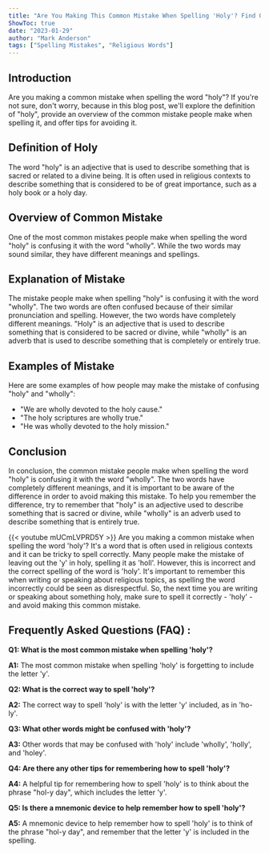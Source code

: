 ```yaml
---
title: "Are You Making This Common Mistake When Spelling 'Holy'? Find Out Now!"
ShowToc: true 
date: "2023-01-29"
author: "Mark Anderson" 
tags: ["Spelling Mistakes", "Religious Words"]
---
```

## Introduction

Are you making a common mistake when spelling the word "holy"? If you're not sure, don't worry, because in this blog post, we'll explore the definition of "holy", provide an overview of the common mistake people make when spelling it, and offer tips for avoiding it.

## Definition of Holy

The word "holy" is an adjective that is used to describe something that is sacred or related to a divine being. It is often used in religious contexts to describe something that is considered to be of great importance, such as a holy book or a holy day.

## Overview of Common Mistake

One of the most common mistakes people make when spelling the word "holy" is confusing it with the word "wholly". While the two words may sound similar, they have different meanings and spellings.

## Explanation of Mistake

The mistake people make when spelling "holy" is confusing it with the word "wholly". The two words are often confused because of their similar pronunciation and spelling. However, the two words have completely different meanings. "Holy" is an adjective that is used to describe something that is considered to be sacred or divine, while "wholly" is an adverb that is used to describe something that is completely or entirely true.

## Examples of Mistake

Here are some examples of how people may make the mistake of confusing "holy" and "wholly":

- "We are wholly devoted to the holy cause."
- "The holy scriptures are wholly true."
- "He was wholly devoted to the holy mission."

## Conclusion

In conclusion, the common mistake people make when spelling the word "holy" is confusing it with the word "wholly". The two words have completely different meanings, and it is important to be aware of the difference in order to avoid making this mistake. To help you remember the difference, try to remember that "holy" is an adjective used to describe something that is sacred or divine, while "wholly" is an adverb used to describe something that is entirely true.

{{< youtube mUCmLVPRD5Y >}} 
Are you making a common mistake when spelling the word 'holy'? It's a word that is often used in religious contexts and it can be tricky to spell correctly. Many people make the mistake of leaving out the 'y' in holy, spelling it as 'holl'. However, this is incorrect and the correct spelling of the word is 'holy'. It's important to remember this when writing or speaking about religious topics, as spelling the word incorrectly could be seen as disrespectful. So, the next time you are writing or speaking about something holy, make sure to spell it correctly - 'holy' - and avoid making this common mistake.

## Frequently Asked Questions (FAQ) :
**Q1: What is the most common mistake when spelling 'holy'?**

**A1:** The most common mistake when spelling 'holy' is forgetting to include the letter 'y'. 

**Q2: What is the correct way to spell 'holy'?**

**A2:** The correct way to spell 'holy' is with the letter 'y' included, as in 'ho-ly'.

**Q3: What other words might be confused with 'holy'?**

**A3:** Other words that may be confused with 'holy' include 'wholly', 'holly', and 'holey'.

**Q4: Are there any other tips for remembering how to spell 'holy'?**

**A4:** A helpful tip for remembering how to spell 'holy' is to think about the phrase "hol-y day", which includes the letter 'y'.

**Q5: Is there a mnemonic device to help remember how to spell 'holy'?**

**A5:** A mnemonic device to help remember how to spell 'holy' is to think of the phrase "hol-y day", and remember that the letter 'y' is included in the spelling.





